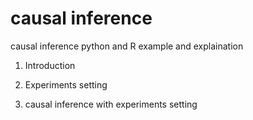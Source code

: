 # causal inference
causal inference python and R example and explaination 

1. Introduction 

2. Experiments setting 

3. causal inference with experiments setting 
